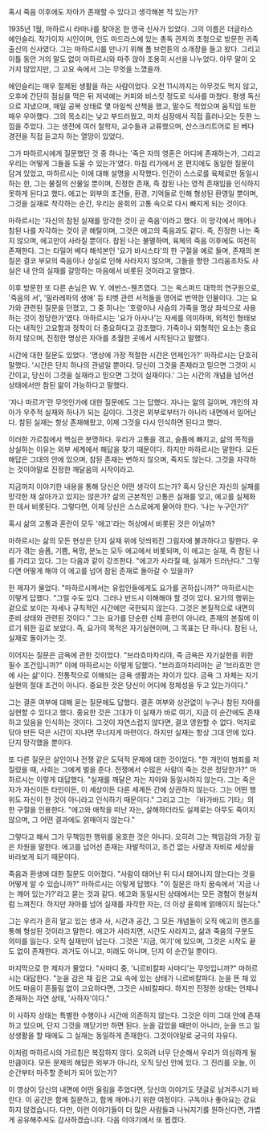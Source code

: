 혹시 죽음 이후에도 자아가 존재할 수 있다고 생각해본 적 있는가?

1935년 1월, 마하르시 라마나를 찾아온 한 영국 신사가 있었다. 그의 이름은 더글라스 에인슬리. 작가이자 시인이며, 인도 마드라스에 있는 총독 관저의 초청으로 방문한 귀족 출신의 신사였다. 그는 마하르시를 만나기 위해 폴 브런튼의 소개장을 들고 왔다. 그리고 이틀 동안 거의 말도 없이 마하르시와 마주 앉아 조용히 시선을 나누었다. 아무 말이 오가지 않았지만, 그 고요 속에서 그는 무엇을 느꼈을까.

에인슬리는 매우 절제된 생활을 하는 사람이었다. 오전 11시까지는 아무것도 먹지 않고, 오후에 간단히 점심을 먹은 뒤 저녁에는 커피와 비스킷 정도로 식사를 마쳤다. 평생 독신으로 지냈으며, 매일 공복 상태로 몇 마일씩 산책을 했고, 말수도 적었으며 움직임 또한 매우 우아했다. 그의 목소리는 낮고 부드러웠고, 마치 심장에서 직접 흘러나오는 듯한 느낌을 주었다. 그는 생전에 여러 철학자, 교수들과 교류했으며, 산스크리트어로 된 베다 경전을 직접 듣고자 하는 열망이 있었다.

그가 마하르시에게 질문했던 것 중 하나는 '죽은 자의 영혼은 어디에 존재하는가, 그리고 우리는 어떻게 그들을 도울 수 있는가'였다. 마침 리가에서 온 편지에도 동일한 질문이 담겨 있었고, 마하르시는 이에 대해 설명을 시작했다. 인간이 스스로를 육체로만 동일시하는 한, 그는 물질의 산물일 뿐이며, 진정한 존재, 즉 참된 나는 영적 존재임을 인식하지 못하게 된다고 했다. 에고는 외부의 조건들, 환경, 기억들로 인해 형성된 환영일 뿐이며, 그것을 실재로 착각하는 순간, 우리는 윤회의 고통 속으로 다시 빠지게 되는 것이다.

마하르시는 '자신의 참된 실재를 망각한 것이 곧 죽음'이라고 했다. 이 망각에서 깨어나 참된 나를 자각하는 것이 곧 해탈이며, 그것은 에고의 죽음과도 같다. 즉, 진정한 나는 죽지 않으며, 에고만이 사라질 뿐이다. 참된 나는 불멸하며, 육체의 죽음 이후에도 여전히 존재한다. 그는 타밀어 베다 해석본인 '요가 바시스타'의 한 구절을 예로 들며, 존재의 본질은 결코 부모의 죽음이나 상실로 인해 사라지지 않으며, 그들을 향한 그리움조차도 사실은 내 안의 실재를 갈망하는 마음에서 비롯된 것이라고 말했다.

이후 방문한 또 다른 손님은 W. Y. 에반스-웬츠였다. 그는 옥스퍼드 대학의 연구원으로, '죽음의 서', '밀라레파의 생애' 등 티벳 관련 서적들을 영어로 번역한 인물이다. 그는 요가와 관련된 질문을 던졌고, 그 중 하나는 '호랑이나 사슴의 가죽을 명상 좌석으로 사용하는 것이 정당한가'였다. 마하르시는 '요가 아사나'는 자세를 의미하며, 외적인 형태보다는 내적인 고요함과 정착이 더 중요하다고 강조했다. 가죽이나 외형적인 요소는 중요하지 않으며, 진정한 명상은 자아를 초월한 곳에서 시작된다고 말했다.

시간에 대한 질문도 있었다. '명상에 가장 적절한 시간은 언제인가?' 마하르시는 단호히 말했다. '시간은 단지 하나의 관념일 뿐이다. 당신이 그것을 존재라고 믿으면 그것이 시간이고, 당신이 그것을 실재라고 믿으면 그것이 실재이다.' 그는 시간의 개념을 넘어선 상태에서만 참된 앎이 가능하다고 말했다.

'자나 마르가'란 무엇인가에 대한 질문에도 그는 답했다. 자나는 앎의 길이며, 개인의 자아가 우주적 실재와 하나가 되는 길이다. 그것은 외부로부터가 아니라 내면에서 일어난다. 참된 실재는 항상 존재해왔고, 이제 그것을 다시 인식하면 된다고 했다.

이러한 가르침에서 핵심은 분명하다. 우리가 고통을 겪고, 슬픔에 빠지고, 삶의 목적을 상실하는 이유는 외부 세계에서 해답을 찾기 때문이다. 하지만 마하르시는 말한다. 모든 해답은 그대의 안에 있으며, 참된 존재는 변하지 않으며, 죽지도 않는다. 그것을 자각하는 것이야말로 진정한 깨달음의 시작이라고.

지금까지 이야기한 내용을 통해 당신은 어떤 생각이 드는가? 혹시 당신은 자신의 실재를 망각한 채 살아가고 있지는 않은가? 삶의 근본적인 고통은 실재를 잊고, 에고를 실체화한 데서 비롯된다. 그렇다면, 이제 당신은 스스로에게 물어야 한다. '나는 누구인가?'

혹시 삶의 고통과 혼란이 모두 '에고'라는 허상에서 비롯된 것은 아닐까?

마하르시는 삶의 모든 현상은 단지 실재 위에 덧씌워진 그림자에 불과하다고 말한다. 우리가 겪는 슬픔, 기쁨, 욕망, 분노는 모두 에고에서 비롯되며, 이 에고는 실재, 즉 참된 나를 가리고 있다. 그는 다음과 같이 강조한다. "에고가 사라질 때, 실재가 드러난다." 그렇다면 어떻게 해야 이 에고를 넘어 참된 존재로 돌아갈 수 있을까?

한 제자가 물었다. "마하르시께서는 유럽인들에게도 요가를 권하십니까?"
마하르시는 이렇게 답했다. "그럴 수도 있다. 그러나 반드시 이해해야 할 것이 있다. 요가의 행위는 겉으로 보이는 자세나 규칙적인 시간에만 국한되지 않는다. 그것은 본질적으로 내면의 준비 상태와 관련된 것이다." 그는 요가를 단순한 신체 훈련이 아니라, 존재의 본질에 이르기 위한 길로 보았다. 즉, 요가의 목적은 자기실현이며, 그 목표는 단 하나다. 참된 나, 실재로 돌아가는 것.

이어지는 질문은 금욕에 관한 것이었다.
"브라흐마차리야, 즉 금욕은 자기실현을 위한 필수 조건입니까?"
이에 마하르시는 이렇게 답했다. "브라흐마차리야는 곧 '브라흐만 안에 사는 삶'이다. 전통적으로 이해되는 금욕 생활과는 차이가 있다. 금욕 그 자체는 자기실현의 절대 조건이 아니다. 중요한 것은 당신이 어디에 정체성을 두고 있는가이다."

그는 결혼 여부에 대해 묻는 질문에도 답했다. 결혼 여부와 상관없이 누구나 참된 자아를 실현할 수 있다고 했다. 중요한 것은 그대가 이 실재가 바로 여기, 지금 이 순간에도 존재하고 있음을 인식하는 것이다. 그것이 자연스럽지 않다면, 결코 영원할 수 없다. 억지로 닦아 만든 덕은 시간이 지나면 무너지게 마련이다. 하지만 실재는 항상 그대 안에 있다. 단지 망각했을 뿐이다.

또 다른 질문은 살인이나 전쟁 같은 도덕적 문제에 대한 것이었다.
"한 개인이 범죄를 저질렀을 때, 사회는 그에게 벌을 준다. 전쟁에서 수많은 사람이 죽는 것은 정당한가?"
마하르시는 이렇게 대답했다. "실재를 깨달은 자는 자아와 동일시하지 않는다. 그는 죽은 자가 자신이든 타인이든, 이 세상이든 다른 세계든 간에 상관하지 않는다. 그는 어떤 행위도 자신이 한 것이 아니라고 인식하기 때문이다."
그리고 그는 『바가바드 기타』의 한 구절을 인용한다. "에고와 애착을 떠난 자는, 살해하더라도 실제로는 아무도 죽이지 않으며, 그 어떤 결과에도 얽매이지 않는다."

그렇다고 해서 그가 무책임한 행위를 옹호한 것은 아니다. 오히려 그는 책임감의 가장 깊은 차원을 말한다. 에고를 넘어선 존재는 자발적이고, 조건 없는 사랑과 자비로 세상을 바라보게 되기 때문이다.

죽음과 환생에 대한 질문도 이어졌다.
"사람이 태어난 뒤 다시 태어나지 않는다는 것을 어떻게 알 수 있습니까?"
마하르시는 이렇게 답했다. "이 질문은 마치 꿈속에서 '지금 나는 깨어 있는가?'라고 묻는 것과 같다. 에고와 동일시된 상태에서는 모든 경험이 현실처럼 느껴진다. 하지만 자아를 넘어 실재를 자각한 자는, 더 이상 윤회에 얽매이지 않는다."

그는 우리가 흔히 알고 있는 생과 사, 시간과 공간, 그 모든 개념들이 오직 에고의 렌즈를 통해 형성된 것이라고 말한다. 에고가 사라지면, 시간도 사라지고, 삶과 죽음의 구분도 의미를 잃는다. 오직 실재만이 남는다. 그것은 '지금, 여기'에 있으며, 그것은 시작도 끝도 없이 존재한다. 과거도 아니고, 미래도 아니며, 단지 이 순간일 뿐이다.

마지막으로 한 제자가 물었다.
"사마디 중, '니르비칼파 사마디'는 무엇입니까?"
마하르시는 대답한다. "눈을 감은 채 깊은 고요 속에 있는 상태가 니르비칼파다. 눈을 뜬 채 있어도 마음이 흔들림 없이 고요하다면, 그것은 사비칼파다. 하지만 진정한 상태는 언제나 존재하는 자연 상태, '사하자'이다."

이 사하자 상태는 특별한 수행이나 시간에 의존하지 않는다. 그것은 이미 그대 안에 존재하고 있으며, 단지 그것을 깨닫기만 하면 된다. 눈을 감았을 때만이 아니라, 눈을 뜨고 일상생활을 할 때에도 그 실재는 동일하게 존재한다. 그것이야말로 궁극의 자유다.

이처럼 마하르시의 가르침은 복잡하지 않다. 오히려 너무 단순해서 우리가 의심하게 될 만큼이다. 모든 문제의 해답은 외부가 아니라, 오직 당신 안에 있다. 그 진리를 오늘, 이 순간부터 마주할 준비가 되어 있는가?

이 영상이 당신의 내면에 어떤 울림을 주었다면, 당신의 이야기도 댓글로 남겨주시기 바란다. 이 공간은 함께 질문하고, 함께 깨어나기 위한 여정이다. 구독이나 좋아요는 강요하지 않겠습니다. 다만, 이런 이야기들이 더 많은 사람들과 나눠지기를 원하신다면, 가볍게 공유해주셔도 감사하겠습니다. 다음 이야기에서 또 뵙겠다.